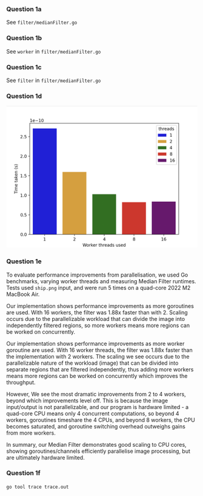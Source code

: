 ### Question 1a

See `filter/medianFilter.go`

### Question 1b

See `worker` in `filter/medianFilter.go`

### Question 1c

See `filter` in `filter/medianFilter.go`

### Question 1d

![Benchmark Bar Chart](filter/results.png "Benchmark")  

### Question 1e

To evaluate performance improvements from parallelisation, we used Go benchmarks, varying worker threads and measuring Median Filter runtimes. Tests used `ship.png` input, and were run 5 times on a quad-core 2022 M2 MacBook Air. 

Our implementation shows performance improvements as more goroutines are used. With 16 workers, the filter was 1.88x faster than with 2. Scaling occurs due to the parallelizable workload that can divide the image into independently filtered regions, so more workers means more regions can be worked on concurrently.

Our implementation shows performance improvements as more worker goroutine are used. With 16 worker threads, the filter was 1.88x faster than the implementation with 2 workers. The scaling we see occurs due to the parallelizable nature of the workload (image) that can be divided into separate regions that are filtered independently, thus adding more workers means more regions can be worked on concurrently which improves the throughput.

However, We see the most dramatic improvements from 2 to 4 workers, beyond which improvements level off. This is because the image input/output is not parallelizable, and our program is hardware limited - a quad-core CPU means only 4 concurrent computations, so beyond 4 workers, goroutines timeshare the 4 CPUs, and beyond 8 workers, the CPU becomes saturated, and goroutine switching overhead outweighs gains from more workers.

In summary, our Median Filter demonstrates good scaling to CPU cores, showing goroutines/channels efficiently parallelise image processing, but are ultimately hardware limited.


### Question 1f

`go tool trace trace.out`